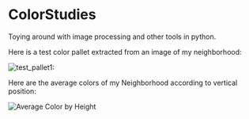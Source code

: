 # ColorStudies
Toying around with image processing and other tools in python.

Here is a test color pallet extracted from an image of my neighborhood:

![test_pallet1:](https://user-images.githubusercontent.com/70495659/220018168-848d5001-820c-41d9-87fe-e0d335192b55.png)

Here are the average colors of my Neighborhood according to vertical position:

![Average Color by Height](https://user-images.githubusercontent.com/70495659/218389787-08d211d7-5823-4fc2-855f-d86b735f4c1d.jpg)
